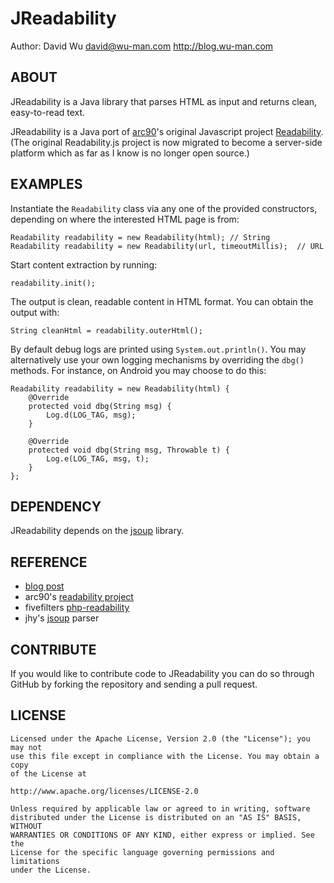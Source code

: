 JReadability
============

Author: David Wu <david@wu-man.com> <http://blog.wu-man.com>


ABOUT
-----

JReadability is a Java library that parses HTML as input and returns clean,
easy-to-read text.

JReadability is a Java port of [arc90](http://arc90.com/)'s original 
Javascript project [Readability](http://code.google.com/p/arc90labs-readability/).
(The original Readability.js project is now migrated to become a server-side
platform which as far as I know is no longer open source.)


EXAMPLES
--------

Instantiate the `Readability` class via any one of the provided constructors,
depending on where the interested HTML page is from:

    Readability readability = new Readability(html); // String
    Readability readability = new Readability(url, timeoutMillis);  // URL

Start content extraction by running:

    readability.init();

The output is clean, readable content in HTML format.  You can obtain the
output with:

    String cleanHtml = readability.outerHtml();

By default debug logs are printed using `System.out.println()`.  You may
alternatively use your own logging mechanisms by overriding the `dbg()` 
methods.  For instance, on Android you may choose to do this:

    Readability readability = new Readability(html) {
        @Override
        protected void dbg(String msg) {
            Log.d(LOG_TAG, msg);
        }

        @Override
        protected void dbg(String msg, Throwable t) {
            Log.e(LOG_TAG, msg, t);
        }
    };


DEPENDENCY
----------

JReadability depends on the [jsoup](https://github.com/jhy/jsoup/) library.


REFERENCE
---------

+ [blog post](http://blog.wu-man.com/2012/10/introducing-jreadability-making-web.html)
+ arc90's [readability project](http://code.google.com/p/arc90labs-readability/)
+ fivefilters [php-readability](http://code.fivefilters.org/php-readability)
+ jhy's [jsoup](https://github.com/jhy/jsoup/) parser


CONTRIBUTE
----------

If you would like to contribute code to JReadability you can do so through 
GitHub by forking the repository and sending a pull request.


LICENSE
-------

    Licensed under the Apache License, Version 2.0 (the "License"); you may not 
    use this file except in compliance with the License. You may obtain a copy 
    of the License at

    http://www.apache.org/licenses/LICENSE-2.0

    Unless required by applicable law or agreed to in writing, software 
    distributed under the License is distributed on an "AS IS" BASIS, WITHOUT 
    WARRANTIES OR CONDITIONS OF ANY KIND, either express or implied. See the 
    License for the specific language governing permissions and limitations 
    under the License.

